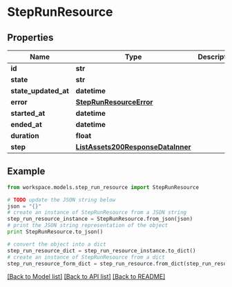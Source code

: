 # StepRunResource


## Properties
Name | Type | Description | Notes
------------ | ------------- | ------------- | -------------
**id** | **str** |  | 
**state** | **str** |  | 
**state_updated_at** | **datetime** |  | 
**error** | [**StepRunResourceError**](StepRunResourceError.md) |  | 
**started_at** | **datetime** |  | 
**ended_at** | **datetime** |  | 
**duration** | **float** |  | 
**step** | [**ListAssets200ResponseDataInner**](ListAssets200ResponseDataInner.md) |  | 

## Example

```python
from workspace.models.step_run_resource import StepRunResource

# TODO update the JSON string below
json = "{}"
# create an instance of StepRunResource from a JSON string
step_run_resource_instance = StepRunResource.from_json(json)
# print the JSON string representation of the object
print StepRunResource.to_json()

# convert the object into a dict
step_run_resource_dict = step_run_resource_instance.to_dict()
# create an instance of StepRunResource from a dict
step_run_resource_form_dict = step_run_resource.from_dict(step_run_resource_dict)
```
[[Back to Model list]](../README.md#documentation-for-models) [[Back to API list]](../README.md#documentation-for-api-endpoints) [[Back to README]](../README.md)


